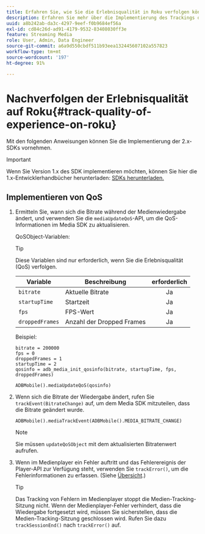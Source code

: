 ```yaml
---
title: Erfahren Sie, wie Sie die Erlebnisqualität in Roku verfolgen können.
description: Erfahren Sie mehr über die Implementierung des Trackings der Erlebnisqualität (QoE, QoS) mit Media SDK in Roku.
uuid: a8b242ab-da3c-4297-9eef-f0b9684ef56a
exl-id: cd84c26d-ad91-4179-9532-83408030ff3e
feature: Streaming Media
role: User, Admin, Data Engineer
source-git-commit: a6a9d550cbdf511b93eea132445607102a557823
workflow-type: tm+mt
source-wordcount: '197'
ht-degree: 91%

---
```


# Nachverfolgen der Erlebnisqualität auf Roku{#track-quality-of-experience-on-roku}

Mit den folgenden Anweisungen können Sie die Implementierung der 2.x-SDKs vornehmen.

>[!IMPORTANT]
>
>Wenn Sie Version 1.x des SDK implementieren möchten, können Sie hier die 1.x-Entwicklerhandbücher herunterladen: [SDKs herunterladen.](/help/getting-started/download-sdks.md)

## Implementieren von QoS

1. Ermitteln Sie, wann sich die Bitrate während der Medienwiedergabe ändert, und verwenden Sie die `mediaUpdateQoS`-API, um die QoS-Informationen im Media SDK zu aktualisieren.

   QoSObject-Variablen:

   >[!TIP]
   >
   >Diese Variablen sind nur erforderlich, wenn Sie die Erlebnisqualität (QoS) verfolgen.

   | Variable | Beschreibung | erforderlich |
   | --- | --- | :---: |
   | `bitrate` | Aktuelle Bitrate | Ja |
   | `startupTime` | Startzeit | Ja |
   | `fps` | FPS-Wert | Ja |
   | `droppedFrames` | Anzahl der Dropped Frames | Ja |

   Beispiel:

   ```
   bitrate = 200000
   fps = 0
   droppedFrames = 1
   startupTime = 2
   qosinfo = adb_media_init_qosinfo(bitrate, startupTime, fps, droppedFrames)
   
   ADBMobile().mediaUpdateQoS(qosinfo)
   ```

   <!--
    QoS object creation:

    ```
    qosInfo=adb_media_init_qosinfo()
    qosInfo.bitrate = 200000
    qosInfo.fps = 0
    qosInfo.droppedFrames = 1
    qosInfo.startupTime = 2
    ```
    -->

1. Wenn sich die Bitrate der Wiedergabe ändert, rufen Sie `trackEvent(BitrateChange)` auf, um dem Media SDK mitzuteilen, dass die Bitrate geändert wurde.

   ```
   ADBMobile().mediaTrackEvent(ADBMobile().MEDIA_BITRATE_CHANGE)
   ```

   >[!NOTE]
   >
   >Sie müssen `updateQoSObject` mit dem aktualisierten Bitratenwert aufrufen.

   <!--
    ```
    qosContextData = {}
    ADBMobile().mediaTrackEvent(MEDIA_BITRATE_CHANGE, qosInfo, qosContextData)
    ```

    >[!IMPORTANT]
    >
    >Update the QoS object and call the bitrate change event on every bitrate change. This provides the most accurate QoS data.
    -->

1. Wenn im Medienplayer ein Fehler auftritt und das Fehlerereignis der Player-API zur Verfügung steht, verwenden Sie `trackError()`, um die Fehlerinformationen zu erfassen. (Siehe [Übersicht](/help/use-cases/track-errors/track-errors-overview.md).)

   >[!TIP]
   >
   >Das Tracking von Fehlern im Medienplayer stoppt die Medien-Tracking-Sitzung nicht. Wenn der Medienplayer-Fehler verhindert, dass die Wiedergabe fortgesetzt wird, müssen Sie sicherstellen, dass die Medien-Tracking-Sitzung geschlossen wird. Rufen Sie dazu `trackSessionEnd()` nach `trackError()` auf.
